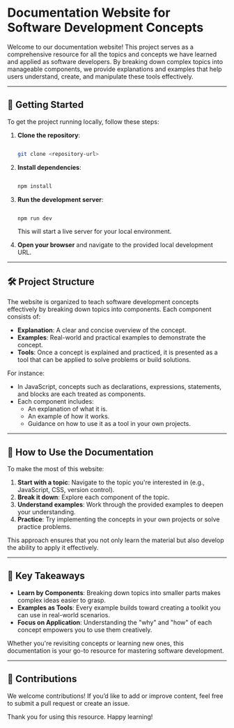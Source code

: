 # Documentation Website for Software Development Concepts

Welcome to our documentation website! This project serves as a comprehensive resource for all the topics and concepts we have learned and applied as software developers. By breaking down complex topics into manageable components, we provide explanations and examples that help users understand, create, and manipulate these tools effectively.

---

## 🚀 Getting Started

To get the project running locally, follow these steps:

1. **Clone the repository**:

   ```bash

   git clone <repository-url>

   ```

2. **Install dependencies**:

   ```bash

   npm install

   ```

3. **Run the development server**:

   ```bash

   npm run dev
   
   ```

   This will start a live server for your local environment.

4. **Open your browser** and navigate to the provided local development URL.

---

## 🛠️ Project Structure

The website is organized to teach software development concepts effectively by breaking down topics into components. Each component consists of:

- **Explanation**: A clear and concise overview of the concept.
- **Examples**: Real-world and practical examples to demonstrate the concept.
- **Tools**: Once a concept is explained and practiced, it is presented as a tool that can be applied to solve problems or build solutions.

For instance:

- In JavaScript, concepts such as declarations, expressions, statements, and blocks are each treated as components.
- Each component includes:
  - An explanation of what it is.
  - An example of how it works.
  - Guidance on how to use it as a tool in your own projects.

---

## 📖 How to Use the Documentation

To make the most of this website:

1. **Start with a topic**: Navigate to the topic you're interested in (e.g., JavaScript, CSS, version control).
2. **Break it down**: Explore each component of the topic.
3. **Understand examples**: Work through the provided examples to deepen your understanding.
4. **Practice**: Try implementing the concepts in your own projects or solve practice problems.

This approach ensures that you not only learn the material but also develop the ability to apply it effectively.

---

## 🌟 Key Takeaways

- **Learn by Components**: Breaking down topics into smaller parts makes complex ideas easier to grasp.
- **Examples as Tools**: Every example builds toward creating a toolkit you can use in real-world scenarios.
- **Focus on Application**: Understanding the "why" and "how" of each concept empowers you to use them creatively.

Whether you're revisiting concepts or learning new ones, this documentation is your go-to resource for mastering software development.

---

## 🧩 Contributions

We welcome contributions! If you’d like to add or improve content, feel free to submit a pull request or create an issue.

Thank you for using this resource. Happy learning!
